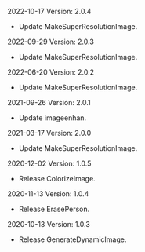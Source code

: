 2022-10-17 Version: 2.0.4
- Update MakeSuperResolutionImage.

2022-09-29 Version: 2.0.3
- Update MakeSuperResolutionImage.

2022-06-20 Version: 2.0.2
- Update MakeSuperResolutionImage.

2021-09-26 Version: 2.0.1
- Update imageenhan.

2021-03-17 Version: 2.0.0
- Update MakeSuperResolutionImage.

2020-12-02 Version: 1.0.5
- Release ColorizeImage.

2020-11-13 Version: 1.0.4
- Release ErasePerson.

2020-10-13 Version: 1.0.3
- Release GenerateDynamicImage.

